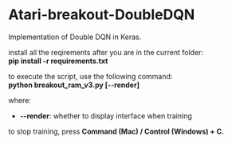 # Atari-breakout-DoubleDQN
Implementation of Double DQN in Keras.

install all the reqirements after you are in the current folder:
<br><b>pip install -r requirements.txt</b>

to execute the script, use the following command:
<br><b>python breakout_ram_v3.py [--render]</b>

where:
* <b>--render</b>: whether to display interface when training

to stop training, press <b>Command (Mac) / Control (Windows) + C.</b>
